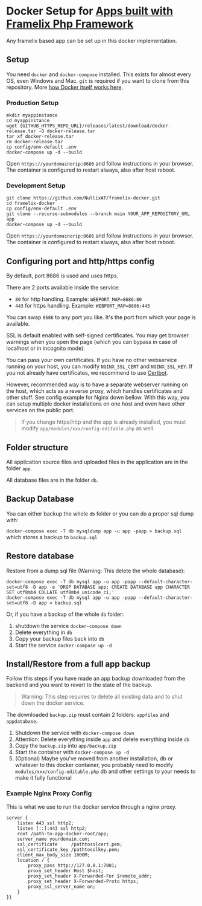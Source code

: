 # Docker Setup for [Apps built with Framelix Php Framework](https://github.com/NullixAT/framelix-core)

Any framelix based app can be set up in this docker implementation.

## Setup

You need `docker` and `docker-compose` installed. This exists for almost every OS, even Windows and Mac. `git` is
required if you want to clone from this repository.
More [how Docker itself works here](https://docs.docker.com/get-docker/).

### Production Setup

```
mkdir myappinstance
cd myappinstance
wget {GITHUB_HTTPS_REPO_URL}/releases/latest/download/docker-release.tar -O docker-release.tar
tar xf docker-release.tar
rm docker-release.tar
cp config/env-default .env
docker-compose up -d --build
```

Open `https://yourdomainorip:8686` and follow instructions in your browser. The container is configured to restart
always, also after host reboot.

### Development Setup

```
git clone https://github.com/NullixAT/framelix-docker.git
cd framelix-docker
cp config/env-default .env
git clone --recurse-submodules --branch main YOUR_APP_REPOSITORY_URL app
docker-compose up -d --build
```

Open `https://yourdomainorip:8686` and follow instructions in your browser. The container is configured to restart
always, also after host reboot.

## Configuring port and http/https config

By default, port 8686 is used and uses https.

There are 2 ports available inside the service:

* `80` for http handling. Example: `WEBPORT_MAP=8686:80`
* `443` for https handling. Example: `WEBPORT_MAP=8686:443`

You can swap `8686` to any port you like. It's the port from which your page is available.

SSL is default enabled with self-signed certificates. You may get browser warnings when you open the page (which you can
bypass in case of localhost or in incognito mode).

You can pass your own certificates. If you have no other webservice running on your host, you can
modify `NGINX_SSL_CERT` and `NGINX_SSL_KEY`. If you not already have certificates, we recommend to
use [Certbot](https://certbot.eff.org/).

However, recommended way is to have a separate webserver running on the host, which acts as a reverse proxy, which
handles certificates and other stuff. See config example for Nginx down bellow. With this way, you can setup multiple
docker installations on one host and even have other services on the public port.

> If you change https/http and the app is already installed, you must modify `app/modules/xxx/config-editable.php` as
> well.

## Folder structure

All application source files and uploaded files in the application are in the folder `app`.

All database files are in the folder `db`.

## Backup Database

You can either backup the whole `db` folder or you can do a proper sql dump with:

`docker-compose exec -T db mysqldump app -u app -papp > backup.sql` which stores a backup to `backup.sql`

## Restore database

Restore from a dump sql file (Warning: This delete the whole database):

```
docker-compose exec -T db mysql app -u app -papp --default-character-set=utf8 -D app -e 'DROP DATABASE app; CREATE DATABASE app CHARACTER SET utf8mb4 COLLATE utf8mb4_unicode_ci;'
docker-compose exec -T db mysql app -u app -papp --default-character-set=utf8 -D app < backup.sql
```

Or, if you have a backup of the whole `db` folder:

1. shutdown the service `docker-compose down`
2. Delete everything in `db`
3. Copy your backup files back into `db`
4. Start the service `docker-compose up -d`

## Install/Restore from a full app backup

Follow this steps if you have made an app backup downloaded from the backend and you want to revert to the state of the
backup.

> Warning: This step requires to delete all existing data and to shut down the docker service.

The downloaded `backup.zip` must contain 2 folders: `appfiles` and `appdatabase`.

1. Shutdown the service with `docker-compose down`
2. Attention: Delete everything inside `app` and delete everything inside `db`
3. Copy the `backup.zip` into `app/backup.zip`
4. Start the container with `docker-compose up -d`
5. (Optional) Maybe you've moved from another installation, db or whatever to this docker container, you probably need
   to modify `modules/xxx/config-editable.php` db and other settings to your needs to make it fully functional

### Example Nginx Proxy Config

This is what we use to run the docker service through a nginx proxy.

    server {
        listen 443 ssl http2;
        listen [::]:443 ssl http2;
        root /path-to-app-docker-root/app;
        server_name yourdomain.com;
        ssl_certificate     /pathtosslcert.pem;
        ssl_certificate_key /pathtosslkey.pem;    
        client_max_body_size 1000M;
        location / {
            proxy_pass http://127.0.0.1:7001;
            proxy_set_header Host $host;
            proxy_set_header X-Forwarded-For $remote_addr;
            proxy_set_header X-Forwarded-Proto https;
            proxy_ssl_server_name on;
        }
    }}

